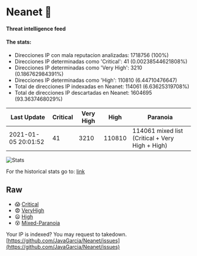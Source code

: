 # Neanet :hocho:
#### Threat intelligence feed
#### The stats:

- Direcciones IP con mala reputacion analizadas: 1718756 (100%)
- Direcciones IP determinadas como 'Critical':  41 (0.00238544621808%)
- Direcciones IP determinadas como 'Very High':  3210 (0.186762984391%)
- Direcciones IP determinadas como 'High':  110810 (6.44710476647)
- Total de direcciones IP indexadas en Neanet:  114061 (6.63625319708%)
- Total de direcciones IP descartadas en Neanet:  1604695 (93.3637468029%)

| Last Update | Critical | Very High | High | Paranoia |
| --- | --- | --- | --- | --- |
| 2021-01-05 20:01:52 | 41 | 3210 | 110810 | 114061 mixed list (Critical + Very High + High)|

![Stats](https://docs.google.com/spreadsheets/d/e/2PACX-1vSnaNMIXVabIpDJjufMlzH7poXnshF3mgd8Is1g9ytUEzVsP5my4Trn8f-xkoLLQ38xpL3HtmUexLo6/pubchart?oid=501124687&format=image)

For the historical stats go to: [link](/stats.csv)
## Raw
- :scream: [Critical](https://raw.githubusercontent.com/JavaGarcia/Neanet/master/blacklists/neanet_critical.txt)
- :fearful: [VeryHigh](https://raw.githubusercontent.com/JavaGarcia/Neanet/master/blacklists/neanet_veryHigh.txtt)
- :frowning: [High](https://raw.githubusercontent.com/JavaGarcia/Neanet/master/blacklists/neanet_high.txt)
- :dizzy_face: [Mixed-Paranoia](https://raw.githubusercontent.com/JavaGarcia/Neanet/master/blacklists/neanet_all.txt)


Your IP is indexed? You may request to takedown. [https://github.com/JavaGarcia/Neanet/issues](https://github.com/JavaGarcia/Neanet/issues)


















































































































































































































































































































































































































































































































































































































































































































































































































































































































































































































































































































































































































































































































































































































































































































































































































































































































































































































































































































































































































































































































































































































































































































































































































































































































































































































































































































































































































































































































































































































































































































































































































































































































































































































